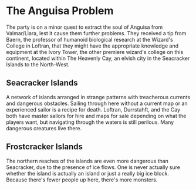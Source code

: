 # The Anguisa Problem
The party is on a minor quest to extract the soul of Anguisa from Valmar/Liara, lest it cause them further problems. They received a tip from Baern, the professor of humanoid biological research at the Wizard's College in Loftran, that they might have the appropriate knowledge and equipment at the Ivory Tower, the other premiere wizard's college on this continent, located within The Heavenly Cay, an elvish city in the Seacracker Islands to the North-West.

## Seacracker Islands
A network of islands arranged in strange patterns with treacherous currents and dangerous obstacles. Sailing through here without a current map or an experienced sailor is a recipe for death. Loftran, Durrstahft, and the Cay both have master sailors for hire and maps for sale depending on what the players want, but navigating through the waters is still perilous. Many dangerous creatures live there.

## Frostcracker Islands
The northern reaches of the islands are even more dangerous than Seacracker, due to the presence of ice flows. One is never actually sure whether the island is actually an island or just a really big ice block. Because there's fewer people up here, there's more monsters.
